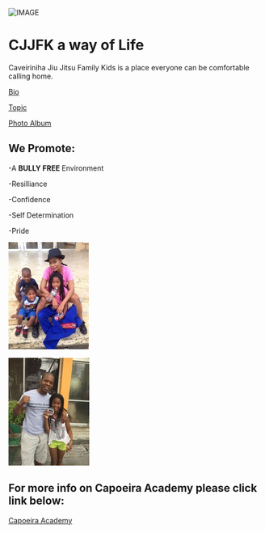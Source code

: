 ![IMAGE](http://cjjfacademy.com/wp-content/uploads/2016/04/cjjf-ornament.png)

# CJJFK a way of Life

Caveiriniha Jiu Jitsu Family Kids is a place everyone can be comfortable calling home. 

[Bio](https://github.com/BLUEBJJ/bluebjj.github.io/blob/master/Bio.md)

[Topic](https://github.com/BLUEBJJ/bluebjj.github.io/blob/master/topic.md)

[Photo Album](https://github.com/BLUEBJJ/bluebjj.github.io/blob/master/Photo%20album.md)

## We Promote:

-A **BULLY FREE** Environment

-Resilliance

-Confidence

-Self Determination

-Pride

![IMAGE](BJJ2.JPG )

![IMAGE](bjj3.JPG )

## For more info on Capoeira Academy please click link below:

[Capoeira Academy](http://www.capoeira-okinawa.com/index.php)
